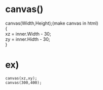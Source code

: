 canvas()
=============
canvas(Width,Height);(make canvas in html)<br>
{<br>
xz = inner.Width - 30;<br>
zy = inner.Hidth - 30;<br>
}<br>
# ex)
<pre><code>canvas(xz,xy);
canvas(300,400);
</code>



